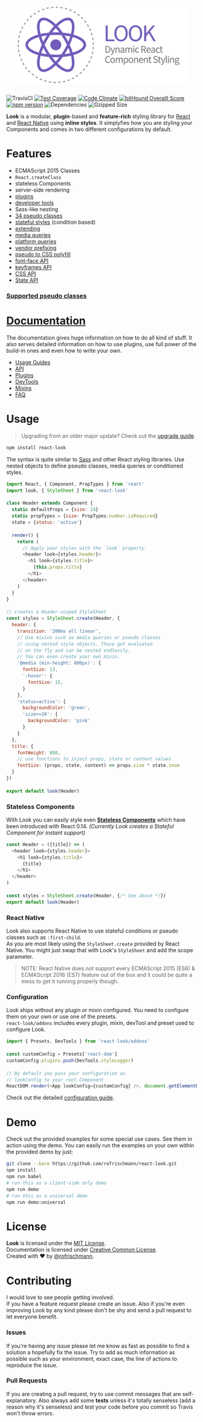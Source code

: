 <h1 align="center"><img src="docs/res/banner.png" width=450></h1>

![TravisCI](https://travis-ci.org/rofrischmann/react-look.svg?branch=develop) [![Test Coverage](https://codeclimate.com/github/rofrischmann/react-look/badges/coverage.svg)](https://codeclimate.com/github/rofrischmann/react-look/coverage) [![Code Climate](https://codeclimate.com/github/rofrischmann/react-look/badges/gpa.svg)](https://codeclimate.com/github/rofrischmann/react-look)
[![bitHound Overalll Score](https://www.bithound.io/github/rofrischmann/react-look/badges/score.svg)](https://www.bithound.io/github/rofrischmann/react-look)
[![npm version](https://badge.fury.io/js/react-look.svg)](http://badge.fury.io/js/react-look)
![Dependencies](https://david-dm.org/rofrischmann/react-look.svg)
![Gzipped Size](https://img.shields.io/badge/gzipped-~17k-blue.svg)


**Look** is a modular, **plugin**-based and **feature-rich** styling library for [React](https://facebook.github.io/react/) and [React Native](https://github.com/facebook/react-native) using **inline styles**.
It simplyfies how you are styling your Components and comes in two different configurations by default.

# Features
- ECMAScript 2015 Classes
- `React.createClass`
- stateless Components
- server-side rendering
- [plugins](docs/Plugins.md)
- [developer tools](docs/devTools/devTools.md)
- Sass-like nesting
- [34 pseudo classes](docs/Mixins.md#pseudo-classes.md)
- [stateful styles](docs/Mixins.md#stateful-conditions.md) (condition based)
- [extending](docs/Mixins.md#extend)
- [media queries](docs/Mixins.md#media-queries.md)
- [platform queries](docs/Mixins.md#platform-queries.md)
- [vendor prefixing](docs/plugins/Prefixer.md)
- [pseudo to CSS polyfill](docs/plugins/Mixin.md#pseudo-to-css)
- [font-face API](docs/api/StyleSheet.md#font-face)
- [keyframes API](docs/api/StyleSheet.md#keyframes)
- [CSS API](docs/api/StyleSheet.md##tocssstyles--scope-media-id)
- [State API](docs/api/State.md)

### [Supported pseudo classes](docs/Mixins.md#supported-pseudo-classes)

# [Documentation](docs/Docs.md#table-of-contents)
The documentation gives huge information on how to do all kind of stuff. It also serves detailed information on how to use plugins, use full power of the build-in ones and even how to write your own.<br>

* [Usage Guides](docs/guides/)
* [API](docs/api/)
* [Plugins](docs/plugins/)
* [DevTools](docs/devTools/)
* [Mixins](docs/Mixins.md)
* [FAQ](docs/FAQ.md)

# Usage
> Upgrading from an older major update? Check out the [upgrade guide](docs/guides/upgradeLook.md).

```sh
npm install react-look
```
The syntax is quite similar to [Sass](http://sass-lang.com) and other React styling libraries. Use nested objects to define pseudo classes, media queries or conditioned styles. <br>


```javascript
import React, { Component, PropTypes } from 'react'
import look, { StyleSheet } from 'react-look'

class Header extends Component {
  static defaultProps = {size: 24}
  static propTypes = {size: PropTypes.number.isRequired}
  state = {status: 'active'}

  render() {
    return (
      // Apply your styles with the `look` property.
      <header look={styles.header}>
        <h1 look={styles.title}>
          {this.props.title}
        </h1>
      </header>
    )
  }
}

// creates a Header-scoped StyleSheet
const styles = StyleSheet.create(Header, {
  header: {
    transition: '200ms all linear',
    // Use mixins such as media queries or pseudo classes
    // using nested style objects. Those get evaluated
    // on the fly and can be nested endlessly.
    // You can even create your own mixin.
    '@media (min-height: 800px)': {
      fontSize: 13,
      ':hover': {    
        fontSize: 15,
      }
    },
    'status=active': {             
      backgroundColor: 'green',
      'size>=20': {            
        backgroundColor: 'pink'       
      }
    }
  },
  title: {
    fontWeight: 800,
    // use functions to inject props, state or context values
    fontSize: (props, state, context) => props.size * state.zoom
  }
})

export default look(Header)
```
### Stateless Components
With Look you can easily style even **[Stateless Components](http://facebook.github.io/react/blog/2015/09/10/react-v0.14-rc1.html#stateless-function-components)** which have been introduced with React 0.14. *(Currently Look creates a Stateful Component for instant support)*
```javascript
const Header = ({title}) => (
  <header look={styles.header}>
    <h1 look={styles.title}>
      {title}
    </h1>
  </header>
)

const styles = StyleSheet.create(Header, {/* See above */})
export default look(Header)
```
### React Native
Look also supports React Native to use stateful conditions or pseudo classes such as `:first-child`.<br>
As you are most likely using the `StyleSheet.create` provided by React Native. You might just swap that with Look's `StyleSheet` and add the scope parameter.<br>

> NOTE: React Native does not support every ECMAScript 2015 (ES6) & ECMAScript 2016 (ES7) feature out of the box and it could be quite a mess to get it running properly though.

### Configuration
Look ships without any plugin or mixin configured. You need to configure them on your own or use one of the presets.<br>
`react-look/addons` includes every plugin, mixin, devTool and preset used to configure  Look.
```javascript
import { Presets, DevTools } from 'react-look/addons'

const customConfig = Presets['react-dom']
customConfig.plugins.push(DevTools.styleLogger)

// By default you pass your configuration as
// lookConfig to your root Component
ReactDOM.render(<App lookConfig={customConfig} />, document.getElementById('app'))
```

Check out the detailed [configuration guide](docs/guides/configureLook.md).

# Demo
Check out the provided examples for some special use cases. See them in action using the demo. You can easily run the examples on your own within the provided demo by just:
```sh
git clone --bare https://github.com/rofrischmann/react-look.git
npm install
npm run babel
# run this as a client-side only demo
npm run demo
# run this as a universal demo
npm run demo:universal
```

# License
**Look** is licensed under the [MIT License](http://opensource.org/licenses/MIT).<br>
Documentation is licensed under [Creative Common License](http://creativecommons.org/licenses/by/4.0/).<br>
Created with ♥ by [@rofrischmann](http://rofrischmann.de).

# Contributing
I would love to see people getting involved.<br>
If you have a feature request please create an issue. Also if you're even improving Look by any kind please don't be shy and send a pull request to let everyone benefit.

### Issues
If you're having any issue please let me know as fast as possible to find a solution a hopefully fix the issue. Try to add as much information as possible such as your environment, exact case, the line of actions to reproduce the issue.

### Pull Requests
If you are creating a pull request, try to use commit messages that are self-explanatory. Also always add some **tests** unless it's totally senseless (add a reason why it's senseless) and test your code before you commit so Travis won't throw errors.
